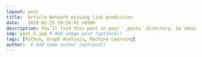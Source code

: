 ```yaml
---
layout: post
title:  Article Network missing link prediction
date:   2018-02-25 19:26:42 +0300
description: You’ll find this post in your `_posts` directory. Go ahead and edit it and re-build the site to see your changes. # Add post description (optional)
img: post_5.jpg # Add image post (optional)
tags: [Python, Graph Analysis, Machine Learning]
author:  # Add name author (optional)
---
```

